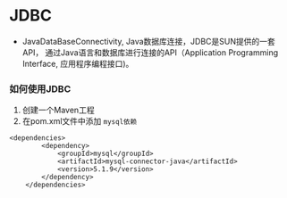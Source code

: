 # JDBC
- JavaDataBaseConnectivity, Java数据库连接，JDBC是SUN提供的一套API，
通过Java语言和数据库进行连接的API（Application Programming Interface, 
应用程序编程接口)。


### 如何使用JDBC
1. 创建一个Maven工程
2. 在pom.xml文件中添加 `mysql依赖`
```
<dependencies>
        <dependency>
            <groupId>mysql</groupId>
            <artifactId>mysql-connector-java</artifactId>
            <version>5.1.9</version>
        </dependency>
    </dependencies>
```